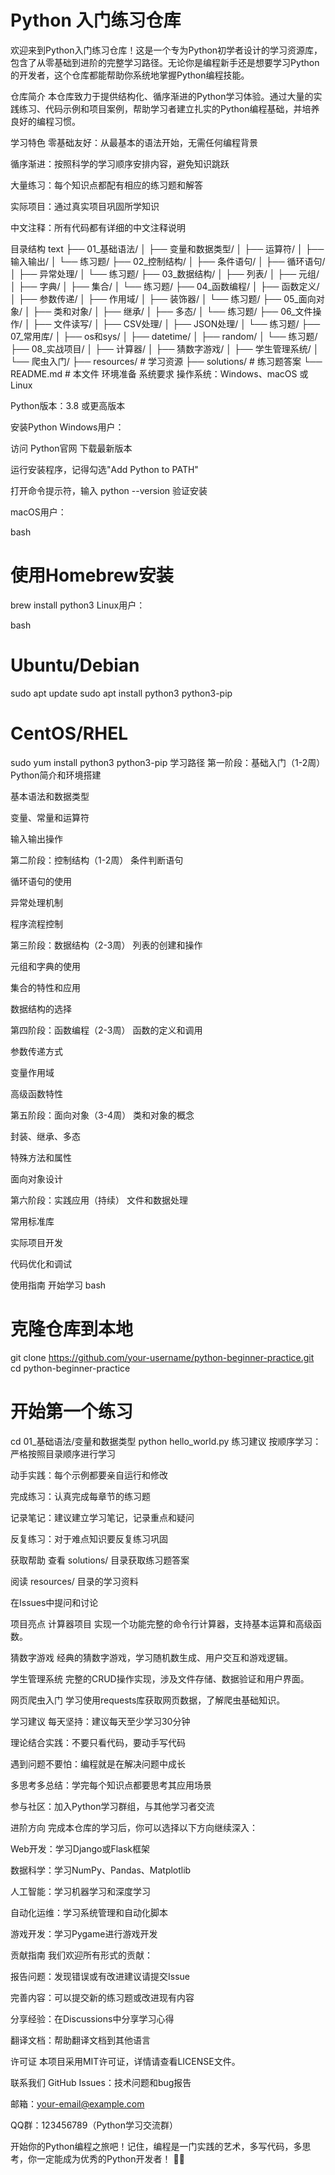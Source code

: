 # Python 入门练习仓库
欢迎来到Python入门练习仓库！这是一个专为Python初学者设计的学习资源库，包含了从零基础到进阶的完整学习路径。无论你是编程新手还是想要学习Python的开发者，这个仓库都能帮助你系统地掌握Python编程技能。

仓库简介
本仓库致力于提供结构化、循序渐进的Python学习体验。通过大量的实践练习、代码示例和项目案例，帮助学习者建立扎实的Python编程基础，并培养良好的编程习惯。

学习特色
零基础友好：从最基本的语法开始，无需任何编程背景

循序渐进：按照科学的学习顺序安排内容，避免知识跳跃

大量练习：每个知识点都配有相应的练习题和解答

实际项目：通过真实项目巩固所学知识

中文注释：所有代码都有详细的中文注释说明

目录结构
text
├── 01_基础语法/
│   ├── 变量和数据类型/
│   ├── 运算符/
│   ├── 输入输出/
│   └── 练习题/
├── 02_控制结构/
│   ├── 条件语句/
│   ├── 循环语句/
│   ├── 异常处理/
│   └── 练习题/
├── 03_数据结构/
│   ├── 列表/
│   ├── 元组/
│   ├── 字典/
│   ├── 集合/
│   └── 练习题/
├── 04_函数编程/
│   ├── 函数定义/
│   ├── 参数传递/
│   ├── 作用域/
│   ├── 装饰器/
│   └── 练习题/
├── 05_面向对象/
│   ├── 类和对象/
│   ├── 继承/
│   ├── 多态/
│   └── 练习题/
├── 06_文件操作/
│   ├── 文件读写/
│   ├── CSV处理/
│   ├── JSON处理/
│   └── 练习题/
├── 07_常用库/
│   ├── os和sys/
│   ├── datetime/
│   ├── random/
│   └── 练习题/
├── 08_实战项目/
│   ├── 计算器/
│   ├── 猜数字游戏/
│   ├── 学生管理系统/
│   └── 爬虫入门/
├── resources/              # 学习资源
├── solutions/              # 练习题答案
└── README.md              # 本文件
环境准备
系统要求
操作系统：Windows、macOS 或 Linux

Python版本：3.8 或更高版本

安装Python
Windows用户：

访问 Python官网 下载最新版本

运行安装程序，记得勾选"Add Python to PATH"

打开命令提示符，输入 python --version 验证安装

macOS用户：

bash
# 使用Homebrew安装
brew install python3
Linux用户：

bash
# Ubuntu/Debian
sudo apt update
sudo apt install python3 python3-pip

# CentOS/RHEL
sudo yum install python3 python3-pip
学习路径
第一阶段：基础入门（1-2周）
Python简介和环境搭建

基本语法和数据类型

变量、常量和运算符

输入输出操作

第二阶段：控制结构（1-2周）
条件判断语句

循环语句的使用

异常处理机制

程序流程控制

第三阶段：数据结构（2-3周）
列表的创建和操作

元组和字典的使用

集合的特性和应用

数据结构的选择

第四阶段：函数编程（2-3周）
函数的定义和调用

参数传递方式

变量作用域

高级函数特性

第五阶段：面向对象（3-4周）
类和对象的概念

封装、继承、多态

特殊方法和属性

面向对象设计

第六阶段：实践应用（持续）
文件和数据处理

常用标准库

实际项目开发

代码优化和调试

使用指南
开始学习
bash
# 克隆仓库到本地
git clone https://github.com/your-username/python-beginner-practice.git
cd python-beginner-practice

# 开始第一个练习
cd 01_基础语法/变量和数据类型
python hello_world.py
练习建议
按顺序学习：严格按照目录顺序进行学习

动手实践：每个示例都要亲自运行和修改

完成练习：认真完成每章节的练习题

记录笔记：建议建立学习笔记，记录重点和疑问

反复练习：对于难点知识要反复练习巩固

获取帮助
查看 solutions/ 目录获取练习题答案

阅读 resources/ 目录的学习资料

在Issues中提问和讨论

项目亮点
计算器项目
实现一个功能完整的命令行计算器，支持基本运算和高级函数。

猜数字游戏
经典的猜数字游戏，学习随机数生成、用户交互和游戏逻辑。

学生管理系统
完整的CRUD操作实现，涉及文件存储、数据验证和用户界面。

网页爬虫入门
学习使用requests库获取网页数据，了解爬虫基础知识。

学习建议
每天坚持：建议每天至少学习30分钟

理论结合实践：不要只看代码，要动手写代码

遇到问题不要怕：编程就是在解决问题中成长

多思考多总结：学完每个知识点都要思考其应用场景

参与社区：加入Python学习群组，与其他学习者交流

进阶方向
完成本仓库的学习后，你可以选择以下方向继续深入：

Web开发：学习Django或Flask框架

数据科学：学习NumPy、Pandas、Matplotlib

人工智能：学习机器学习和深度学习

自动化运维：学习系统管理和自动化脚本

游戏开发：学习Pygame进行游戏开发

贡献指南
我们欢迎所有形式的贡献：

报告问题：发现错误或有改进建议请提交Issue

完善内容：可以提交新的练习题或改进现有内容

分享经验：在Discussions中分享学习心得

翻译文档：帮助翻译文档到其他语言

许可证
本项目采用MIT许可证，详情请查看LICENSE文件。

联系我们
GitHub Issues：技术问题和bug报告

邮箱：your-email@example.com

QQ群：123456789（Python学习交流群）

开始你的Python编程之旅吧！记住，编程是一门实践的艺术，多写代码，多思考，你一定能成为优秀的Python开发者！ 🐍✨
